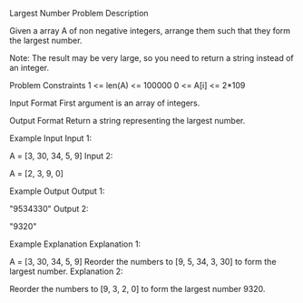 Largest Number
Problem Description

Given a array A of non negative integers, arrange them such that they form the largest number.

Note: The result may be very large, so you need to return a string instead of an integer.



Problem Constraints
1 <= len(A) <= 100000
0 <= A[i] <= 2*109



Input Format
First argument is an array of integers.



Output Format
Return a string representing the largest number.



Example Input
Input 1:

 A = [3, 30, 34, 5, 9]
Input 2:

 A = [2, 3, 9, 0]


Example Output
Output 1:

 "9534330"
Output 2:

 "9320"


Example Explanation
Explanation 1:

 A = [3, 30, 34, 5, 9]
 Reorder the numbers to [9, 5, 34, 3, 30] to form the largest number.
Explanation 2:

 Reorder the numbers to [9, 3, 2, 0] to form the largest number 9320. 